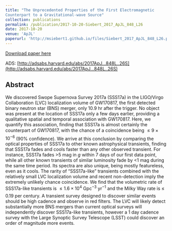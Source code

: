 ```yaml
---
title: "The Unprecedented Properties of the First Electromagnetic
Counterpart to a Gravitational-wave Source"
collection: publications
permalink: /publication/2017-10-20-Siebert_2017_ApJL_848_L26
date: 2017-10-20
venue: 'ApJL'
paperurl: 'http://msiebert1.github.io/files/Siebert_2017_ApJL_848_L26.pdf'
---
```


[Download paper here](http://msiebert1.github.io/files/Siebert_2017_ApJL_848_L26.pdf)

ADS: [http://adsabs.harvard.edu/abs/2017ApJ...848L..26S](http://adsabs.harvard.edu/abs/2017ApJ...848L..26S)

Abstract
--------
We discovered Swope Supernova Survey 2017a (SSS17a) in the LIGO/Virgo Collaboration (LVC) localization volume of GW170817, the first detected binary neutron star (BNS) merger, only 10.9 hr after the trigger. No object was present at the location of SSS17a only a few days earlier, providing a qualitative spatial and temporal association with GW170817. Here, we quantify this association, finding that SSS17a is almost certainly the counterpart of GW170817, with the chance of a coincidence being $\leq 9\times 10^{-6}$ (90% confidence). We arrive at this conclusion by comparing the optical properties of SSS17a to other known astrophysical transients, finding that SSS17a fades and cools faster than any other observed transient. For instance, SSS17a fades >5 mag in $g$ within 7 days of our first data point, while all other known transients of similar luminosity fade by <1 mag during the same time period. Its spectra are also unique, being mostly featureless, even as it cools. The rarity of “SSS17a-like” transients combined with the relatively small LVC localization volume and recent non-detection imply the extremely unlikely chance coincidence. We find that the volumetric rate of SSS17a-like transients is $\leq 1.6\times 10^4$ Gpc$^{−3}$ yr$^{−1}$ and the Milky Way rate is $\leq$ 0.19 per century. A transient survey designed to discover similar events should be high cadence and observe in red filters. The LVC will likely detect substantially more BNS mergers than current optical surveys will independently discover SSS17a-like transients, however a 1 day cadence survey with the Large Synoptic Survey Telescope (LSST) could discover an order of magnitude more events.